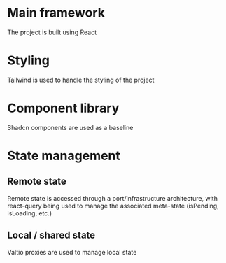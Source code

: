 # Main framework

The project is built using React

# Styling 

Tailwind is used to handle the styling of the project

# Component library 

Shadcn components are used as a baseline

# State management

## Remote state

Remote state is accessed through a port/infrastructure architecture, with react-query being used to manage the
associated meta-state (isPending, isLoading, etc.)

## Local / shared state

Valtio proxies are used to manage local state
